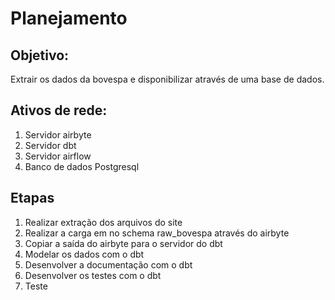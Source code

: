 # Planejamento

## Objetivo:

Extrair os dados da bovespa e disponibilizar através de uma base de dados.

## Ativos de rede:

1. Servidor airbyte
2. Servidor dbt
3. Servidor airflow
4. Banco de dados Postgresql

## Etapas

1. Realizar extração dos arquivos do site
2. Realizar a carga em no schema raw_bovespa através do airbyte
3. Copiar a saída do airbyte para o servidor do dbt
4. Modelar os dados com o dbt
5. Desenvolver a documentação com o dbt
6. Desenvolver os testes com o dbt
7. Teste